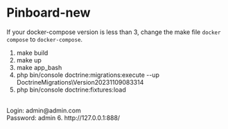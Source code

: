 <h1>Pinboard-new</h1>

If your docker-compose version is less than 3, change the make file `docker compose` to `docker-compose`.

1. make build
2. make up
3. make app_bash
4. php bin/console doctrine:migrations:execute --up DoctrineMigrations\\Version20231109083314
5. php bin/console doctrine:fixtures:load
<br>
Login: admin@admin.com
<br>
Password: admin
6. http://127.0.0.1:888/